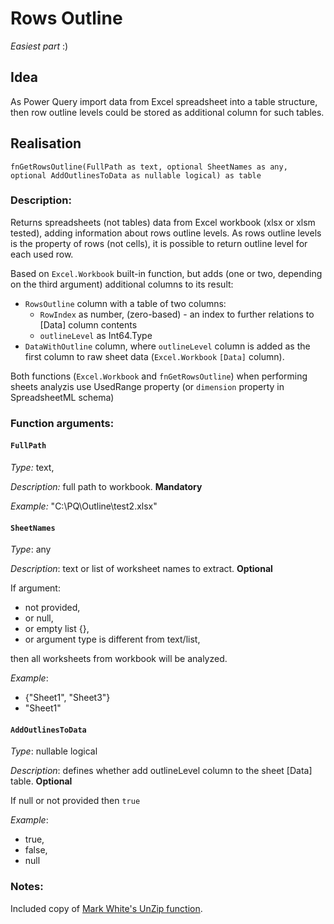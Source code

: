 # Rows Outline

*Easiest part* :)

## Idea

As Power Query import data from Excel spreadsheet into a table structure, then row outline levels could be stored as additional column for such tables.

## Realisation

    fnGetRowsOutline(FullPath as text, optional SheetNames as any, optional AddOutlinesToData as nullable logical) as table

### Description:

Returns spreadsheets (not tables) data from Excel workbook (xlsx or xlsm tested), adding information about rows outline levels.
As rows outline levels is the property of rows (not cells), it is possible to return outline level for each used row.

Based on `Excel.Workbook` built-in function, but adds (one or two, depending on the third argument) additional columns to its result:

* `RowsOutline` column with a table of two columns: 
    * `RowIndex` as number, (zero-based) - an index to further relations to [Data] column contents
    * `outlineLevel` as Int64.Type
* `DataWithOutline` column, where `outlineLevel` column is added as the first column to raw sheet data (`Excel.Workbook` `[Data]` column).

Both functions (`Excel.Workbook` and `fnGetRowsOutline`) when performing sheets analyzis use UsedRange property (or `dimension` property in SpreadsheetML schema)

### Function arguments:

#### `FullPath`

*Type:* text,

*Description:* full path to workbook. **Mandatory**

*Example:* "C:\PQ\Outline\test2.xlsx"
  
#### `SheetNames`

*Type*: any
   
*Description*: text or list of worksheet names to extract. **Optional**
   
   If argument: 
   
   - not provided,
   - or null,
   - or empty list {}, 
   - or argument type is different from text/list, 

then all worksheets from workbook will be analyzed.
    
*Example*: 
* {"Sheet1", "Sheet3"}
* "Sheet1"


#### `AddOutlinesToData`

*Type*: nullable logical

*Description*: defines whether add outlineLevel column to the sheet [Data] table. **Optional**

If null or not provided then `true`
        
*Example*: 
* true, 
* false, 
* null

### Notes:
Included copy of [Mark White's UnZip function](../UnZip.pq).

